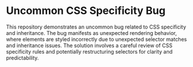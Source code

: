 # Uncommon CSS Specificity Bug

This repository demonstrates an uncommon bug related to CSS specificity and inheritance.  The bug manifests as unexpected rendering behavior, where elements are styled incorrectly due to unexpected selector matches and inheritance issues. The solution involves a careful review of CSS specificity rules and potentially restructuring selectors for clarity and predictability.